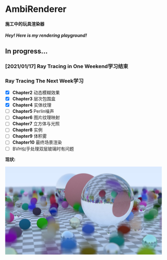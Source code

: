﻿# AmbiRenderer
#### 施工中的玩具渲染器

#### *Hey! Here is my rendering playground!*

## In progress...

### [2021/01/17] Ray Tracing in One Weekend学习结束

### Ray Tracing The Next Week学习

- [x] **Chapter2** 动态模糊效果
- [x] **Chapter3** 层次包围盒
- [x] **Chapter4** 实体纹理
- [ ] **Chapter5** Perlin噪声
- [ ] **Chapter6** 图片纹理映射
- [ ] **Chapter7** 立方体与光照
- [ ] **Chapter8** 实例
- [ ] **Chapter9** 体积雾
- [ ] **Chapter10** 最终场景渲染
- [ ] BVH似乎处理双层玻璃时有问题

**现状:**

![Result](doc/Ray_Tracing_The_Next_Week/Chapter4.jpg)
